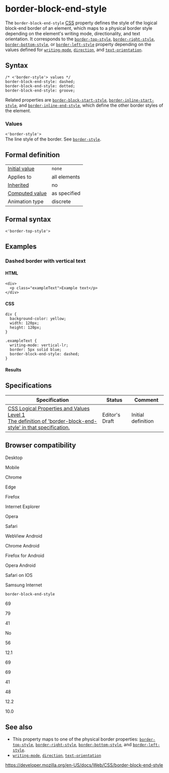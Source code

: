 # border-block-end-style

The `border-block-end-style` [CSS](https://developer.mozilla.org/en-US/docs/Web/CSS) property defines the style of the logical block-end border of an element, which maps to a physical border style depending on the element's writing mode, directionality, and text orientation. It corresponds to the [`border-top-style`](border-top-style), [`border-right-style`](border-right-style), [`border-bottom-style`](border-bottom-style), or [`border-left-style`](border-left-style) property depending on the values defined for [`writing-mode`](writing-mode), [`direction`](direction), and [`text-orientation`](text-orientation).

## Syntax

    /* <'border-style'> values */
    border-block-end-style: dashed;
    border-block-end-style: dotted;
    border-block-end-style: groove;

Related properties are [`border-block-start-style`](border-block-start-style), [`border-inline-start-style`](border-inline-start-style), and [`border-inline-end-style`](border-inline-end-style), which define the other border styles of the element.

### Values

`<'border-style'>`  
The line style of the border. See [`border-style`](border-style).

## Formal definition

<table><tbody><tr class="odd"><td><a href="initial_value">Initial value</a></td><td><code>none</code></td></tr><tr class="even"><td>Applies to</td><td>all elements</td></tr><tr class="odd"><td><a href="inheritance">Inherited</a></td><td>no</td></tr><tr class="even"><td><a href="computed_value">Computed value</a></td><td>as specified</td></tr><tr class="odd"><td>Animation type</td><td>discrete</td></tr></tbody></table>

## Formal syntax

    <'border-top-style'>

## Examples

### Dashed border with vertical text

#### HTML

    <div>
      <p class="exampleText">Example text</p>
    </div>

#### CSS

    div {
      background-color: yellow;
      width: 120px;
      height: 120px;
    }

    .exampleText {
      writing-mode: vertical-lr;
      border: 5px solid blue;
      border-block-end-style: dashed;
    }

#### Results

## Specifications

<table><thead><tr class="header"><th>Specification</th><th>Status</th><th>Comment</th></tr></thead><tbody><tr class="odd"><td><a href="https://drafts.csswg.org/css-logical/#propdef-border-block-end-style">CSS Logical Properties and Values Level 1<br />
<span class="small">The definition of 'border-block-end-style' in that specification.</span></a></td><td><span class="spec-ed">Editor's Draft</span></td><td>Initial definition</td></tr></tbody></table>

## Browser compatibility

Desktop

Mobile

Chrome

Edge

Firefox

Internet Explorer

Opera

Safari

WebView Android

Chrome Android

Firefox for Android

Opera Android

Safari on IOS

Samsung Internet

`border-block-end-style`

69

79

41

No

56

12.1

69

69

41

48

12.2

10.0

## See also

- This property maps to one of the physical border properties: [`border-top-style`](border-top-style), [`border-right-style`](border-right-style), [`border-bottom-style`](border-bottom-style), and [`border-left-style`](border-left-style).
- [`writing-mode`](writing-mode), [`direction`](direction), [`text-orientation`](text-orientation)

<a href="https://developer.mozilla.org/en-US/docs/Web/CSS/border-block-end-style" class="_attribution-link">https://developer.mozilla.org/en-US/docs/Web/CSS/border-block-end-style</a>
